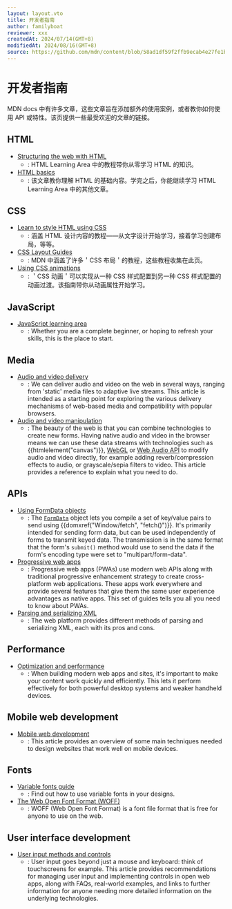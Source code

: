 ```yaml
---
layout: layout.vto
title: 开发者指南
author: familyboat
reviewer: xxx
createdAt: 2024/07/14(GMT+8)
modifiedAt: 2024/08/16(GMT+8)
source: https://github.com/mdn/content/blob/58ad1df59f2ffb9ecab4e27fe1bdf1eb5a55f89b/files/en-us/web/guide/index.md
---
```


# 开发者指南

MDN docs 中有许多文章，这些文章旨在添加额外的使用案例，或者教你如何使用 API 或特性。该页提供一些最受欢迎的文章的链接。

## HTML

- [Structuring the web with HTML](/en-US/docs/Learn/HTML)
  - : HTML Learning Area 中的教程带你从零学习 HTML 的知识。
- [HTML basics](/en-US/docs/Learn/Getting_started_with_the_web/HTML_basics)
  - : 该文章教你理解 HTML 的基础内容。学完之后，你能继续学习 HTML Learning Area 中的其他文章。

## CSS

- [Learn to style HTML using CSS](/en-US/docs/Learn/CSS)
  - : 涵盖 HTML 设计内容的教程——从文字设计开始学习，接着学习创建布局，等等。
- [CSS Layout Guides](/en-US/docs/Web/Guide/CSS/CSS_Layout)
  - : MDN 中涵盖了许多＇CSS 布局＇的教程，这些教程收集在此页。
- [Using CSS animations](/en-US/docs/Web/CSS/CSS_animations/Using_CSS_animations)
  - : ＇CSS 动画＇可以实现从一种 CSS 样式配置到另一种 CSS 样式配置的动画过渡。该指南带你从动画属性开始学习。

## JavaScript

- [JavaScript learning area](/en-US/docs/Learn/JavaScript)
  - : Whether you are a complete beginner, or hoping to refresh your skills, this is the place to start.

## Media

- [Audio and video delivery](/en-US/docs/Web/Media/Audio_and_video_delivery)
  - : We can deliver audio and video on the web in several ways, ranging from 'static' media files to adaptive live streams. This article is intended as a starting point for exploring the various delivery mechanisms of web-based media and compatibility with popular browsers.
- [Audio and video manipulation](/en-US/docs/Web/Media/Audio_and_video_manipulation)
  - : The beauty of the web is that you can combine technologies to create new forms. Having native audio and video in the browser means we can use these data streams with technologies such as {{htmlelement("canvas")}}, [WebGL](/en-US/docs/Web/API/WebGL_API) or [Web Audio API](/en-US/docs/Web/API/Web_Audio_API) to modify audio and video directly, for example adding reverb/compression effects to audio, or grayscale/sepia filters to video. This article provides a reference to explain what you need to do.

## APIs

- [Using FormData objects](/en-US/docs/Web/API/XMLHttpRequest_API/Using_FormData_Objects)
  - : The [`FormData`](/en-US/docs/Web/API/FormData) object lets you compile a set of key/value pairs to send using {{domxref("Window/fetch", "fetch()")}}. It's primarily intended for sending form data, but can be used independently of forms to transmit keyed data. The transmission is in the same format that the form's `submit()` method would use to send the data if the form's encoding type were set to "multipart/form-data".
- [Progressive web apps](/en-US/docs/Web/Progressive_web_apps#core_pwa_guides)
  - : Progressive web apps (PWAs) use modern web APIs along with traditional progressive enhancement strategy to create cross-platform web applications. These apps work everywhere and provide several features that give them the same user experience advantages as native apps. This set of guides tells you all you need to know about PWAs.
- [Parsing and serializing XML](/en-US/docs/Web/XML/Parsing_and_serializing_XML)
  - : The web platform provides different methods of parsing and serializing XML, each with its pros and cons.

## Performance

- [Optimization and performance](/en-US/docs/Web/Performance)
  - : When building modern web apps and sites, it's important to make your content work quickly and efficiently. This lets it perform effectively for both powerful desktop systems and weaker handheld devices.

## Mobile web development

- [Mobile web development](/en-US/docs/Learn/CSS/CSS_layout/Responsive_Design)
  - : This article provides an overview of some main techniques needed to design websites that work well on mobile devices.

## Fonts

- [Variable fonts guide](/en-US/docs/Web/CSS/CSS_fonts/Variable_fonts_guide)
  - : Find out how to use variable fonts in your designs.
- [The Web Open Font Format (WOFF)](/en-US/docs/Web/CSS/CSS_fonts/WOFF)
  - : WOFF (Web Open Font Format) is a font file format that is free for anyone to use on the web.

## User interface development

- [User input methods and controls](/en-US/docs/Learn/Forms/User_input_methods)
  - : User input goes beyond just a mouse and keyboard: think of touchscreens for example. This article provides recommendations for managing user input and implementing controls in open web apps, along with FAQs, real-world examples, and links to further information for anyone needing more detailed information on the underlying technologies.
